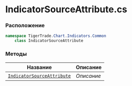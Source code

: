 
# IndicatorSourceAttribute.cs
### Расположение
```csharp
namespace TigerTrade.Chart.Indicators.Common  
    class IndicatorSourceAttribute
```

### Методы
| Название | Описание |
| --- | --- |
| [`IndicatorSourceAttribute`](./Методы/IndicatorSourceAttribute.md) | *Описание* |
